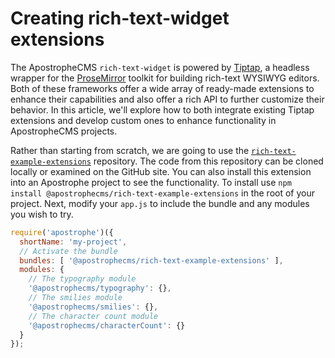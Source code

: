 # Creating rich-text-widget extensions

The ApostropheCMS `rich-text-widget` is powered by [Tiptap](https://tiptap.dev), a headless wrapper for the [ProseMirror](https://prosemirror.net/) toolkit for building rich-text WYSIWYG editors. Both of these frameworks offer a wide array of ready-made extensions to enhance their capabilities and also offer a rich API to further customize their behavior. In this article, we'll explore how to both integrate existing Tiptap extensions and develop custom ones to enhance functionality in ApostropheCMS projects.

Rather than starting from scratch, we are going to use the [`rich-text-example-extensions`](https://github.com/apostrophecms/rich-text-example-extensions) repository. The code from this repository can be cloned locally or examined on the GitHub site. You can also install this extension into an Apostrophe project to see the functionality. To install use `npm install @apostrophecms/rich-text-example-extensions` in the root of your project. Next, modify your `app.js` to include the bundle and any modules you wish to try.

<AposCodeBlock>

```javascript
require('apostrophe')({
  shortName: 'my-project',
  // Activate the bundle
  bundles: [ '@apostrophecms/rich-text-example-extensions' ],
  modules: {
    // The typography module
    '@apostrophecms/typography': {},
    // The smilies module
    '@apostrophecms/smilies': {},
    // The character count module
    '@apostrophecms/characterCount': {}
  }
});
```

<template v-slot:caption>
  app.js
</template>
</AposCodeBlock>



